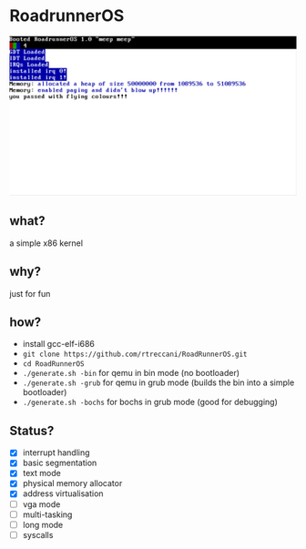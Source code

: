 # RoadrunnerOS
![a screenshot of the kernel in text mode](rros_screenshot.png)

## what?
a simple x86 kernel

## why?
just for fun

## how?
- install gcc-elf-i686
- `git clone https://github.com/rtreccani/RoadRunnerOS.git`
- `cd RoadRunnerOS`
- `./generate.sh -bin` for qemu in bin mode (no bootloader)
- `./generate.sh -grub` for qemu in grub mode (builds the bin into a simple bootloader)
- `./generate.sh -bochs` for bochs in grub mode (good for debugging)

## Status?
- [x] interrupt handling
- [x] basic segmentation
- [x] text mode
- [x] physical memory allocator
- [x] address virtualisation
- [ ] vga mode
- [ ] multi-tasking
- [ ] long mode
- [ ] syscalls